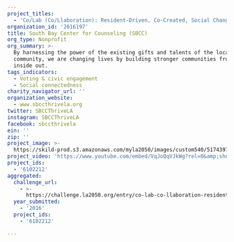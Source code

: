 ```yaml
---
project_titles:
  - 'Co/Lab (Co/Llaboration): Resident-Driven, Co-Created, Social Change'
organization_id: '2016197'
title: South Bay Center for Counseling (SBCC)
org_type: Nonprofit
org_summary: >-
  By harnessing the power of the existing gifts and talents of the local
  community, we are changing lives by building stronger communities from the
  inside out.
tags_indicators:
  - Voting & civic engagement
  - Social connectedness
charity_navigator_url: ''
organization_website:
  - www.sbccthrivela.org
twitter: SBCCThriveLA
instagram: SBCCThriveLA
facebook: sbccthrivela
ein: ''
zip: ''
project_image: >-
  https://skild-prod.s3.amazonaws.com/myla2050/images/custom540/5174397094741-team88.jpg
project_video: 'https://www.youtube.com/embed/VqJoQqVJkWg?rel=0&amp;showinfo=0'
project_ids:
  - '6102212'
aggregated:
  challenge_url:
    - >-
      https://challenge.la2050.org/entry/co-lab-co-llaboration-resident-driven-co-created-social-change
  year_submitted:
    - '2016'
  project_ids:
    - '6102212'

---
```


